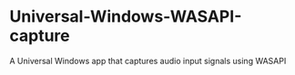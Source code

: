 # Universal-Windows-WASAPI-capture
A Universal Windows app that captures audio input signals using WASAPI
